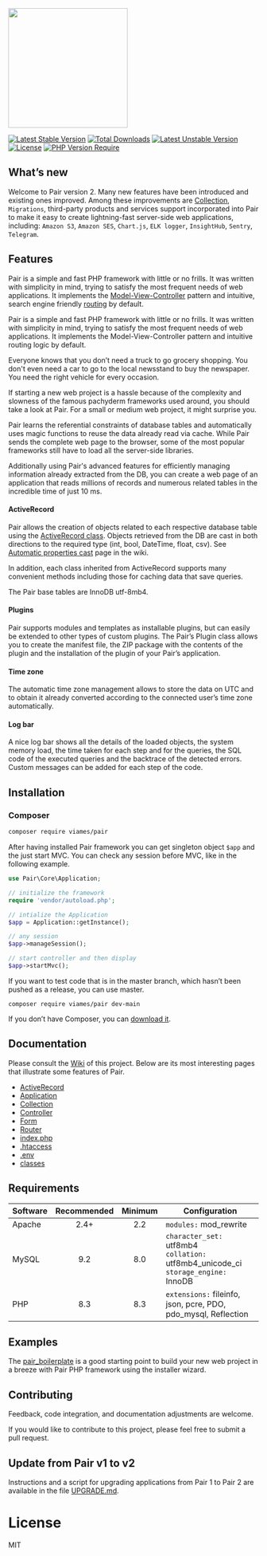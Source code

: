 <img src="https://github.com/viames/Pair/wiki/files/pair-logo.png" width="240">

[![Latest Stable Version](https://poser.pugx.org/viames/pair/v/stable)](https://packagist.org/packages/viames/pair)
[![Total Downloads](https://poser.pugx.org/viames/pair/downloads)](https://packagist.org/packages/viames/pair)
[![Latest Unstable Version](https://poser.pugx.org/viames/pair/v/unstable)](https://packagist.org/packages/viames/pair)
[![License](https://poser.pugx.org/viames/pair/license)](https://packagist.org/packages/viames/pair)
[![PHP Version Require](https://poser.pugx.org/viames/pair/require/php)](https://packagist.org/packages/viames/pair)

## What’s new

Welcome to Pair version 2. Many new features have been introduced and existing ones improved. Among these improvements are [Collection](https://github.com/viames/pair/wiki/Collection), `Migrations`, third-party products and services support incorporated into Pair to make it easy to create lightning-fast server-side web applications, including: `Amazon S3`, `Amazon SES`, `Chart.js`, `ELK logger`, `InsightHub`, `Sentry`, `Telegram`.

## Features

Pair is a simple and fast PHP framework with little or no frills. It was written with simplicity in mind, trying to satisfy the most frequent needs of web applications. It implements the [Model-View-Controller](https://en.wikipedia.org/wiki/Model-View-Controller) pattern and intuitive, search engine friendly [routing](https://github.com/viames/pair/wiki/Router) by default.

Pair is a simple and fast PHP framework with little or no frills. It was written with simplicity in mind, trying to satisfy the most frequent needs of web applications. It implements the Model-View-Controller pattern and intuitive routing logic by default.

Everyone knows that you don’t need a truck to go grocery shopping. You don't even need a car to go to the local newsstand to buy the newspaper. You need the right vehicle for every occasion.

If starting a new web project is a hassle because of the complexity and slowness of the famous pachyderm frameworks used around, you should take a look at Pair. For a small or medium web project, it might surprise you.

Pair learns the referential constraints of database tables and automatically uses magic functions to reuse the data already read via cache. While Pair sends the complete web page to the browser, some of the most popular frameworks still have to load all the server-side libraries.

Additionally using Pair's advanced features for efficiently managing information already extracted from the DB, you can create a web page of an application that reads millions of records and numerous related tables in the incredible time of just 10 ms.

#### ActiveRecord

Pair allows the creation of objects related to each respective database table using the [ActiveRecord class](https://github.com/viames/pair/wiki/ActiveRecord). Objects retrieved from the DB are cast in both directions to the required type (int, bool, DateTime, float, csv). See [Automatic properties cast](https://github.com/viames/pair/wiki/ActiveRecord#automatic-properties-cast) page in the wiki.

In addition, each class inherited from ActiveRecord supports many convenient methods including those for caching data that save queries.

The Pair base tables are InnoDB utf-8mb4.

#### Plugins

Pair supports modules and templates as installable plugins, but can easily be extended to other types of custom plugins. The Pair’s Plugin class allows you to create the manifest file, the ZIP package with the contents of the plugin and the installation of the plugin of your Pair’s application.

#### Time zone

The automatic time zone management allows to store the data on UTC and to obtain it already converted according to the connected user’s time zone automatically.

#### Log bar

A nice log bar shows all the details of the loaded objects, the system memory load, the time taken for each step and for the queries, the SQL code of the executed queries and the backtrace of the detected errors. Custom messages can be added for each step of the code.

## Installation

### Composer

```sh
composer require viames/pair
```
After having installed Pair framework you can get singleton object `$app` and the just start MVC. You can check any session before MVC, like in the following example.

```php
use Pair\Core\Application;

// initialize the framework
require 'vendor/autoload.php';

// intialize the Application
$app = Application::getInstance();

// any session
$app->manageSession();

// start controller and then display
$app->startMvc();
```

If you want to test code that is in the master branch, which hasn’t been pushed as a release, you can use master.

```
composer require viames/pair dev-main
```
If you don’t have Composer, you can [download it](https://getcomposer.org/download/).

## Documentation

Please consult the [Wiki](https://github.com/viames/pair/wiki) of this project. Below are its most interesting pages that illustrate some features of Pair.

* [ActiveRecord](https://github.com/viames/pair/wiki/ActiveRecord)
* [Application](https://github.com/viames/pair/wiki/Application)
* [Collection](https://github.com/viames/pair/wiki/Collection)
* [Controller](https://github.com/viames/pair/wiki/Controller)
* [Form](https://github.com/viames/pair/wiki/Form)
* [Router](https://github.com/viames/pair/wiki/Router)
* [index.php](https://github.com/viames/pair/wiki/index)
* [.htaccess](https://github.com/viames/pair/wiki/htaccess)
* [.env](https://github.com/viames/pair/wiki/Configuration-file)
* [classes](https://github.com/viames/pair/wiki/Classes-folder)

## Requirements

| Software | Recommended | Minimum | Configuration          |
| ---      |    :---:    |  :---:  | ---                    |
| Apache   | 2.4+        | 2.2     | `modules:` mod_rewrite |
| MySQL    | 9.2         | 8.0     | `character_set:` utf8mb4 <br> `collation:` utf8mb4\_unicode_ci <br> `storage_engine:` InnoDB |
| PHP      | 8.3        | 8.3     | `extensions:` fileinfo, json, pcre, PDO, pdo_mysql, Reflection |

## Examples

The [pair_boilerplate](https://github.com/viames/pair_boilerplate) is a good starting point to build your new web project in a breeze with Pair PHP framework using the installer wizard.

## Contributing

Feedback, code integration, and documentation adjustments are welcome.

If you would like to contribute to this project, please feel free to submit a pull request.

## Update from Pair v1 to v2

Instructions and a script for upgrading applications from Pair 1 to Pair 2 are available in the file [UPGRADE.md](UPGRADE.md).

# License

MIT